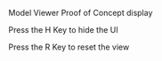 Model Viewer Proof of Concept display

Press the H Key to hide the UI

Press the R Key to reset the view
